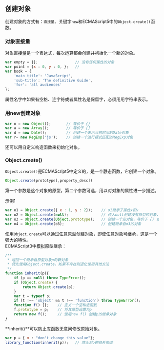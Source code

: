 ## 创建对象

创建对象的方式有：`直接量`、关键字`new`和ECMAScript5中的`Object.create()`函数。


### 对象直接量
对象直接量是一个表达式，每次运算都会创建并初始化一个新的对象。
``` javascript
var empty = {};                 // 没有任何属性的对象
var point = {x : 0, y : 0, };   // 
var book = {
    'main title': 'JavaScript',
    'sub-title': 'The definitive Guide',
    'for': 'all audiences'
};
```
属性名字中如果有空格、连字符或者属性名是保留字，必须用用字符串表示。


### 用new创建对象
```javascript
var o = new Object();       // 等价于 {}
var a = new Array();        // 等价于 []
var d = new Date();         // 创建一个表示当前时间的Date对象
var r= new RegExp('js');    // 创建一个进行模式匹配的RegExp对象
```
还可以用自定义构造函数来初始化对象。

### Object.create()
`Object.create()`是ECMAScript5中定义的，是一个静态函数，它创建一个对象。  
``` javascript
Object.create(prototype[,property_desc])
```
第一个参数是这个对象的原型，第二个参数可选，用以对对象的属性进一步描述。  

示例1
``` javascript
var o1 = Object.create({ x : 1, y : 2});    // o1继承了属性x和y
var o2 = Object.create(null);               // 传入null创建没有原型的对象，该对象不包括任何基础方法，如toString()，不能和“+”运算符一起正常工作。
var o3 = Object.create(Object.prototype);   // 创建一个空对象，等价于 {} 或 new Object()
var o4 = Object.create(o3);                 // 创建继承自o3的对象
```
使用`Object.create`可以通过任意原型创建对象，即使任意对象可继承，这是一个强大的特性。  
ECMAScript3中模拟原型继承：
```javascript
/**
 * 返回一个继承自原型对象p的新对象
 * 优先使用Object.create，如果不存在则退化使用其他方法
 */
function inherit(p){
	if (p == null) throw TypeError();
	if (Object.create) {
		return Object.create(p);
	}
	var t = typeof p;
	if (t !== 'object' && t !== 'function') throw TypeError();
	function f() {};    // 定义一个空构造函数
	f.prototype = p;    // 将其原型设置为p
	return new f();     // 使用new f() 创建p的继承对象
}
```
**inherit()**可以防止库函数无意间修改原始对象。
```javascript
var p = { x : "don't change this value"};
library_function(inherit(p));   // 防止对o的意外修改
```